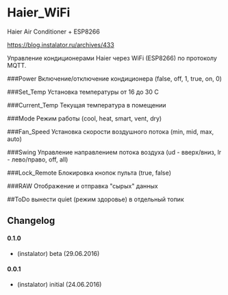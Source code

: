 # Haier_WiFi
Haier Air Conditioner + ESP8266

https://blog.instalator.ru/archives/433

Управление кондиционерами Haier через WiFi (ESP8266) по протоколу MQTT.

###Power
Включение/отключение кондиционера (false, off, 1, true, on, 0)

###Set_Temp
Установка температуры от 16 до 30 C

###Current_Temp
Текущая температура в помещении

###Mode
Режим работы (cool, heat, smart, vent, dry)

###Fan_Speed
Установка скорости воздушного потока (min, mid, max, auto)

###Swing
Управление направлением потока воздуха (ud - вверх/вниз, lr - лево/право, off, all)

###Lock_Remote
Блокировка кнопок пульта (true, false)

###RAW
Отображение и отправка "сырых" данных

##ToDo
вынести quiet (режим здоровье) в отдельный топик
## Changelog

#### 0.1.0
* (instalator) beta (29.06.2016)
 
#### 0.0.1
* (instalator) initial (24.06.2016)
 
